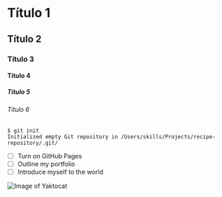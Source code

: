 # Título 1
## Título 2
### Título 3
#### Título 4
##### Título 5
###### Título 6

```
$ git init
Initialized empty Git repository in /Users/skills/Projects/recipe-repository/.git/
```

- [ ] Turn on GitHub Pages
- [ ] Outline my portfolio
- [ ] Introduce myself to the world

![Image of Yaktocat](https://octodex.github.com/images/yaktocat.png)
